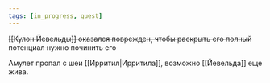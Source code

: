 ```yaml
---
tags: [in_progress, quest]
---
```


~~[[Кулон Йевельды]] оказался поврежден, чтобы раскрыть его полный потенциал нужно починить его~~

Амулет пропал с шеи [[Ирритил|Ирритила]], возможно [[Йевельда]] еще жива.
